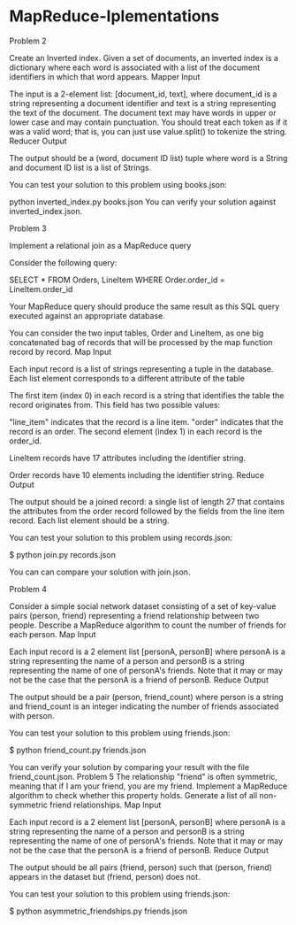 # MapReduce-Iplementations
Problem 2

Create an Inverted index. Given a set of documents, an inverted index is a dictionary where each word is associated with a list of the document identifiers in which that word appears. Mapper Input

The input is a 2-element list: [document_id, text], where document_id is a string representing a document identifier and text is a string representing the text of the document. The document text may have words in upper or lower case and may contain punctuation. You should treat each token as if it was a valid word; that is, you can just use value.split() to tokenize the string. Reducer Output

The output should be a (word, document ID list) tuple where word is a String and document ID list is a list of Strings.

You can test your solution to this problem using books.json:

 python inverted_index.py books.json
You can verify your solution against inverted_index.json.

Problem 3

Implement a relational join as a MapReduce query

Consider the following query:

SELECT * FROM Orders, LineItem WHERE Order.order_id = LineItem.order_id

Your MapReduce query should produce the same result as this SQL query executed against an appropriate database.

You can consider the two input tables, Order and LineItem, as one big concatenated bag of records that will be processed by the map function record by record. Map Input

Each input record is a list of strings representing a tuple in the database. Each list element corresponds to a different attribute of the table

The first item (index 0) in each record is a string that identifies the table the record originates from. This field has two possible values:

"line_item" indicates that the record is a line item.
"order" indicates that the record is an order.
The second element (index 1) in each record is the order_id.

LineItem records have 17 attributes including the identifier string.

Order records have 10 elements including the identifier string. Reduce Output

The output should be a joined record: a single list of length 27 that contains the attributes from the order record followed by the fields from the line item record. Each list element should be a string.

You can test your solution to this problem using records.json:

$ python join.py records.json

You can can compare your solution with join.json.

Problem 4

Consider a simple social network dataset consisting of a set of key-value pairs (person, friend) representing a friend relationship between two people. Describe a MapReduce algorithm to count the number of friends for each person. Map Input

Each input record is a 2 element list [personA, personB] where personA is a string representing the name of a person and personB is a string representing the name of one of personA's friends. Note that it may or may not be the case that the personA is a friend of personB. Reduce Output

The output should be a pair (person, friend_count) where person is a string and friend_count is an integer indicating the number of friends associated with person.

You can test your solution to this problem using friends.json:

$ python friend_count.py friends.json

You can verify your solution by comparing your result with the file friend_count.json. 
Problem 5
The relationship "friend" is often symmetric, meaning that if I am your friend, you are my friend. Implement a MapReduce algorithm to check whether this property holds. Generate a list of all non-symmetric friend relationships. Map Input

Each input record is a 2 element list [personA, personB] where personA is a string representing the name of a person and personB is a string representing the name of one of personA's friends. Note that it may or may not be the case that the personA is a friend of personB. Reduce Output

The output should be all pairs (friend, person) such that (person, friend) appears in the dataset but (friend, person) does not.

You can test your solution to this problem using friends.json:

$ python asymmetric_friendships.py friends.json
